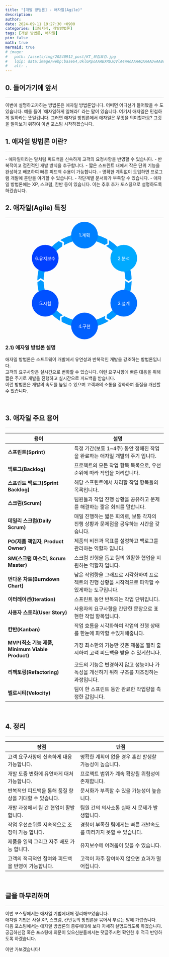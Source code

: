 ```yaml
---
title: "[개발 방법론] - 애자일(Agile)"
description: 
author:
date: 2024-09-11 19:27:30 +0900
categories: [코딩지식, 개발방법론]
tags: [개발 방법론, 애자일]
pin: false
math: true
mermaid: true
# image:
#   path: /assets/img/20240912_post/KT_모집요강.jpg
#   lqip: data:image/webp;base64,UklGRpoAAABXRUJQVlA4WAoAAAAQAAAADwAABwAAQUxQSDIAAAARL0AmbZurmr57yyIiqE8oiG0bejIYEQTgqiDA9vqnsUSI6H+oAERp2HZ65qP/VIAWAFZQOCBCAAAA8AEAnQEqEAAIAAVAfCWkAALp8sF8rgRgAP7o9FDvMCkMde9PK7euH5M1m6VWoDXf2FkP3BqV0ZYbO6NA/VFIAAAA
#   alt: .
---
```


## **0. 들어가기에 앞서**
<hr style="height: 0.5px; background-color: rgba(0, 0, 0, .1); border: none;" /> 
이번에 설명하고자하는 방법론은 애자일 방법론입니다.  
어떠면 어디선가 들어봤을 수 도 있습니다. 예를 들어 `애자일하게 일해라!` 라는 말이 있습니다. 여기서 애자일은 민첩하게 일하라는 뜻일겁니다.  
그러면 애자일 방법론에서 애자일은 무엇을 의미할까요?  
그것을 알아보기 위하여 이번 포스팅 시작하겠습니다.  

<br/>

## **1. 애자일 방법론 이란?**
<hr style="height: 0.5px; background-color: rgba(0, 0, 0, .1); border: none;" /> 
- 애자일이라는 말처럼 피드백을 신속하게 고객의 요청사항을 반영할 수 있습니다.
- 반복적이고 점진적인 개발 방식을 추구합니다.
- 짧은 스프린트 내에서 작은 단위 기능을 완성하고 배포하여 빠른 피드백 수용이 가능합니다.
- 명확한 계획없이 도입하면 프로그램 개발에 혼란을 야기할 수 있습니다.
- 각단계별 문서화가 부족할 수 있습니다.
- 애자일 방법론에는 XP, 스크럼, 칸반 등이 있습니다. 이는 추후 추가 포스팅으로 설명하도록 하겠습니다.

<br/>

## **2. 애자일(Agile) 특징**
<hr style="height: 0.5px; background-color: rgba(0, 0, 0, .1); border: none;" /> 

<div style="position: relative; width: 260px; height: 260px; border-radius: 50%; border: 20px solid #0099ff; margin: 50px auto;">
  <!-- 계획 -->
  <div style="position: absolute; top: -22%; left: 50%; transform: translate(-50%, 0); text-align: center;">
    <div style="background-color: #0080ff; color: white; border-radius: 50%; width: 85px; height: 85px; display: flex; justify-content: center; align-items: center;">1.계획</div>
  </div>
  <!-- 분석 -->
  <div style="position: absolute; top: 22.5%; left: 98%; transform: translate(-50%, -50%); text-align: center;">
    <div style="background-color: #00aaff; color: white; border-radius: 50%; width: 85px; height: 85px; display: flex; justify-content: center; align-items: center;">2.분석</div>
  </div>
  <!-- 설계 -->
  <div style="position: absolute; top: 77.5%; left: 98%; transform: translate(-50%, -50%); text-align: center;">
    <div style="background-color: #0070ff; color: white; border-radius: 50%; width: 85px; height: 85px; display: flex; justify-content: center; align-items: center;">3.설계</div>
  </div>
  <!-- 구현 -->
  <div style="position: absolute; bottom: -22%; left: 50%; transform: translate(-50%, 0); text-align: center;">
    <div style="background-color: #0060ff; color: white; border-radius: 50%; width: 85px; height: 85px; display: flex; justify-content: center; align-items: center;">4.구현</div>
  </div>
  <!-- 시험 -->
  <div style="position: absolute; top: 77.5%; left: 2%; transform: translate(-50%, -50%); text-align: center;">
    <div style="background-color: #0050ff; color: white; border-radius: 50%; width: 85px; height: 85px; display: flex; justify-content: center; align-items: center;">5.시험</div>
  </div>
  <!-- 유지보수 -->
  <div style="position: absolute; top: 22.5%; left: 2%; transform: translate(-50%, -50%); text-align: center;">
    <div style="background-color: #0040ff; color: white; border-radius: 50%; width: 85px; height: 85px; display: flex; justify-content: center; align-items: center;">6.유지보수</div>
  </div>
  
  <!-- 화살표 추가 -->
  <!-- 화살표: 계획 -> 분석 -->
  <div style="position: absolute; top: 3.5%; left: 78%; transform: translate(-50%, -50%) rotate(30deg); font-size: 27px; color: white;">❯</div>
  
  <!-- 화살표: 분석 -> 설계 -->
  <div style="position: absolute; top: 50%; left: 104.5%; transform: translate(-50%, -50%) rotate(90deg); font-size: 27px; color: white;">❯</div>
  
  <!-- 화살표: 설계 -> 구현 -->
  <div style="position: absolute; top: 96.5%; left: 78%; transform: translate(-50%, -50%) rotate(150deg); font-size: 27px; color: white;">❯</div>
  
  <!-- 화살표: 구현 -> 시험 -->
  <div style="position: absolute; top: 96.5%; left: 22%; transform: translate(-50%, -50%) rotate(210deg); font-size: 27px; color: white;">❯</div>
  
  <!-- 화살표: 시험 -> 유지보수 -->
  <div style="position: absolute; top: 50%; left: -4.5%; transform: translate(-50%, -50%) rotate(270deg); font-size: 27px; color: white;">❯</div>
  
  <!-- 화살표: 유지보수 -> 계획 -->
  <div style="position: absolute; top: 3.5%; left: 22%; transform: translate(-50%, -50%) rotate(330deg); font-size: 27px; color: white;">❯</div>

</div>

### 2.1) 애자일 방법론 설명
애자일 방법론은 소프트웨어 개발에서 유연성과 반복적인 개발을 강조하는 방법론입니다.  
고객의 요구사항은 실시간으로 변화할 수 있습니다. 이런 요구사항에 빠른 대응을 위해 짧은 주기로 개발을 진행하고 실시간으로 피드백을 받습니다.  
이런 방법론은 개발의 속도를 높일 수 있으며 고객과의 소통을 강화하여 품질을 개선할 수 있습니다.

<br/>

## **3. 애자일 주요 용어**
<hr style="height: 0.5px; background-color: rgba(0, 0, 0, .1); border: none;" /> 

| 용어                        | 설명 |
|-----------------------------|----------------------------------------------------------------------------------------------------------------------------------|
| **스프린트(Sprint)**         | 특정 기간(보통 1~4주) 동안 정해진 작업을 완료하는 애자일 개발의 주기 입니다. |
| **백로그(Backlog)**          | 프로젝트의 모든 작업 항목 목록으로, 우선순위에 따라 작업을 처리합니다. |
| **스프린트 백로그(Sprint Backlog)** | 해당 스프린트에서 처리할 작업 항목들의 목록입니다. |
| **스크럼(Scrum)**            | 팀원들과 작업 진행 상황을 공유하고 문제를 해결하는 짧은 회의를 말합니다. |
| **데일리 스크럼(Daily Scrum)** | 매일 진행하는 짧은 회의로, 보통 각자의 진행 상황과 문제점을 공유하는 시간을 갖습니다. |
| **PO(제품 책임자, Product Owner)** | 제품의 비전과 목표를 설정하고 백로그를 관리하는 역할자 입니다. |
| **SM(스크럼 마스터, Scrum Master)** | 스크럼 진행을 돕고 팀의 원활한 협업을 지원하는 역할자 입니다. |
| **번다운 차트(Burndown Chart)** | 남은 작업량을 그래프로 시각화하여 프로젝트의 진행 상황을 시작적으로 파악할 수 있게하는 도구입니다. |
| **이터레이션(Iteration)**    | 스프린트 동안 반복되는 작업 단위입니다. |
| **사용자 스토리(User Story)** | 사용자의 요구사항을 간단한 문장으로 표현한 작업 항목입니다. |
| **칸반(Kanban)**             | 작업 흐름을 시각화하여 작업의 진행 상태를 한눈에 파악할 수있게해줍니다. |
| **MVP(최소 기능 제품, Minimum Viable Product)** | 가장 최소한의 기능만 갖춘 제품을 빨리 출시하여 고객 피드백을 받을 수 있게합니다. |
| **리팩토링(Refactoring)**    | 코드의 기능은 변경하지 않고 성능이나 가독성을 개선하기 위해 구조를 재조정하는 과정입니다. |
| **벨로시티(Velocity)**       | 팀이 한 스프린트 동안 완료한 작업량을 측정한 값입니다. |

<br/>

## **4. 정리**
<hr style="height: 0.5px; background-color: rgba(0, 0, 0, .1); border: none;" /> 

| **장점**                           | **단점**                          |
|-------------------------------------|------------------------------------|
| 고객 요구사항에 신속하게 대응 가능합니다.  | 명확한 계획이 없을 경우 혼란 발생할 가능성이 높습니다.|
| 개발 도중 변화에 유연하게 대처 가능합니다. | 프로젝트 범위가 계속 확장될 위험성이 존재합니다. |
| 반복적인 피드백을 통해 품질 향상을 기대할 수 있습니다.    | 문서화가 부족할 수 있을 가능성이 높습니다. |
| 개발 과정에서 팀 간 협업이 활발합니다.   | 팀원 간의 의사소통 실패 시 문제가 발생합니다.|
| 작업 우선순위를 지속적으로 조정이 가능 합니다.| 경험이 부족한 팀에게는 빠른 개발속도를 따라가지 못할 수 있습니다. |
| 제품을 일찍 그리고 자주 배포 가능 합니다. | 유지보수에 어려움이 있을 수 있습니다. |
| 고객의 적극적인 참여와 피드백을 반영이 가능합니다. | 고객이 자주 참여하지 않으면 효과가 떨어집니다. |


<br/>

## **글을 마무리하며**

<hr style="height: 0.5px; background-color: rgba(0, 0, 0, .1); border: none;" />

이번 포스팅에서는 애자일 기법에대해 정리해보았습니다.  
애자일 기법은 사실 XP, 스크럼, 칸반등의 방법론을 묶어서 부르는 말에 가깝습니다.  
다음 포스팅에서는 애자일 방법론의 종류에대해 보다 자세히 설명드리도록 하겠습니다.  
궁금하신점 혹은 포스팅에 의문이 있으신분들께서는 댓글주시면 확인한 후 적극 반영하도록 하겠습니다.

이만 가보겠습니다!
